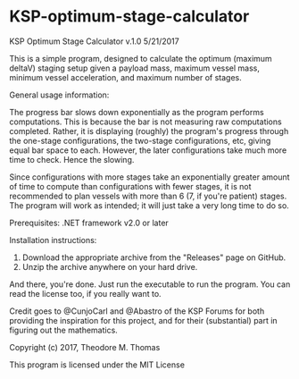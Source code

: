 # KSP-optimum-stage-calculator

KSP Optimum Stage Calculator v.1.0    5/21/2017

This is a simple program, designed to calculate the optimum (maximum deltaV) staging setup given a payload mass, maximum vessel
mass, minimum vessel acceleration, and maximum number of stages.

General usage information:

The progress bar slows down exponentially as the program performs computations. This is because the bar is not measuring
raw computations completed. Rather, it is displaying (roughly) the program's progress through the one-stage configurations,
the two-stage configurations, etc, giving equal bar space to each. However, the later configurations take much more time to
check. Hence the slowing.

Since configurations with more stages take an exponentially greater amount of time to compute than configurations with fewer
stages, it is not recommended to plan vessels with more than 6 (7, if you're patient) stages. The program will work as intended;
it will just take a very long time to do so.

Prerequisites:
.NET framework v2.0 or later

Installation instructions:

1. Download the appropriate archive from the "Releases" page on GitHub. 
2. Unzip the archive anywhere on your hard drive.

And there, you're done. Just run the executable to run the program. You can read the license too, if you really want to.

Credit goes to @CunjoCarl and @Abastro of the KSP Forums for both providing the inspiration for this project, and for their (substantial) part in figuring out the mathematics. 

Copyright (c) 2017, Theodore M. Thomas

This program is licensed under the MIT License
